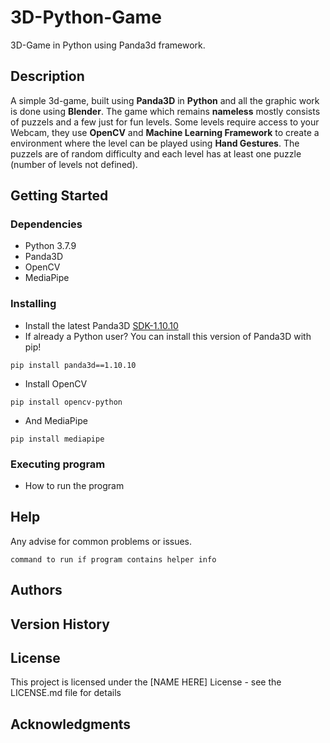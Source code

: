 # 3D-Python-Game
3D-Game in Python using Panda3d framework.

## Description

A simple 3d-game, built using **Panda3D** in **Python** and all the graphic work is done using **Blender**.
The game which remains **nameless** mostly consists of puzzels and a few just for fun levels.
Some levels require access to your Webcam, they use **OpenCV** and **Machine Learning Framework** to create a environment where the level can be played using **Hand Gestures**.
The puzzels are of random difficulty and each level has at least one puzzle (number of levels not defined).


## Getting Started

### Dependencies

* Python 3.7.9
* Panda3D
* OpenCV
* MediaPipe

### Installing

* Install the latest Panda3D [SDK-1.10.10](https://www.panda3d.org/download/sdk-1-10-10/)
* If already a Python user? You can install this version of Panda3D with pip!
```
pip install panda3d==1.10.10
```
* Install OpenCV
```
pip install opencv-python
```
* And MediaPipe
```
pip install mediapipe
```

### Executing program

* How to run the program

## Help

Any advise for common problems or issues.
```
command to run if program contains helper info
```

## Authors

<!-- Contributors names and contact info

ex. Dominique Pizzie  
ex. [@DomPizzie](https://twitter.com/dompizzie) -->

## Version History

<!-- * 0.2
    * Various bug fixes and optimizations
    * See [commit change]() or See [release history]()
* 0.1
    * Initial Release -->

## License

This project is licensed under the [NAME HERE] License - see the LICENSE.md file for details

## Acknowledgments

<!-- Inspiration, code snippets, etc.
* [awesome-readme](https://github.com/matiassingers/awesome-readme)
* [PurpleBooth](https://gist.github.com/PurpleBooth/109311bb0361f32d87a2)
* [dbader](https://github.com/dbader/readme-template)
* [zenorocha](https://gist.github.com/zenorocha/4526327)
* [fvcproductions](https://gist.github.com/fvcproductions/1bfc2d4aecb01a834b46) -->
